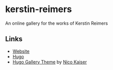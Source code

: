 # kerstin-reimers
An online gallery for the works of Kerstin Reimers

## Links

- [Website](https://kerstin-reimers.com)
- [Hugo](https://gohugo.io)
- [Hugo Gallery Theme](https://github.com/nicokaiser/hugo-theme-gallery) by [Nico Kaiser](https://github.com/nicokaiser)